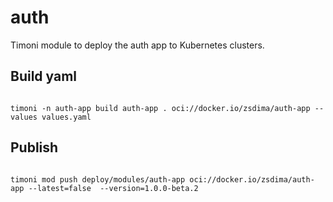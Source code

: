 # auth

Timoni module to deploy the auth app to Kubernetes clusters.

## Build yaml

```shell

timoni -n auth-app build auth-app . oci://docker.io/zsdima/auth-app --values values.yaml

```

## Publish

```shell

timoni mod push deploy/modules/auth-app oci://docker.io/zsdima/auth-app --latest=false  --version=1.0.0-beta.2

```
